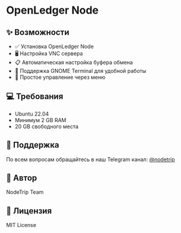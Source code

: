 # OpenLedger Node

## ✨ Возможности

- ✅ Установка OpenLedger Node
- 🖥️ Настройка VNC сервера
- 📋 Автоматическая настройка буфера обмена
- 🔧 Поддержка GNOME Terminal для удобной работы
- 🎯 Простое управление через меню

## 💻 Требования

- Ubuntu 22.04
- Минимум 2 GB RAM
- 20 GB свободного места

## 🤝 Поддержка

По всем вопросам обращайтесь в наш Telegram канал:
[@nodetrip](https://t.me/nodetrip)

## 👥 Автор

NodeTrip Team

## 📝 Лицензия

MIT License
